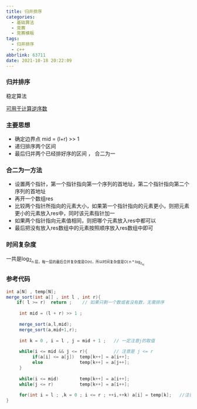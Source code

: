 ```yaml
---
title: 归并排序
categories:
  - 基础算法
  - 竞赛
  - 竞赛模板
tags:
  - 归并排序
  - c++
abbrlink: 63711
date: 2021-10-18 20:22:09
---
```


### 归并排序

稳定算法

[可用于计算逆序数]()

### 主要思想

* 确定边界点 mid = (l+r) >> 1<!-- more -->
* 递归排序两个区间
* 最后归并两个已经排好序的区间 ， 合二为一

### 合二为一方法

* 设置两个指针，第一个指针指向第一个序列的首地址，第二个指针指向第二个序列的首地址
* 再开一个数组res
* 比较两个指针所指向的元素大小，如果第一个指针指向的元素更小，则把元素更小的元素放入res中，同时该元素指针加一
* 如果两个指针指向元素值相同，则把哪个元素放入res中都可以
* 最后把没有放入res数组中的元素按照顺序放入res数组中即可

### 时间复杂度

一共是log<sub>2<sub>n 层，每一层的最后合并复杂度是O(n)，所以时间复杂度是O( n * log<sub>2<sub>n)

### 参考代码

```java
int a[N] , temp[N];
merge_sort(int a[] , int l , int r){
    if( l >= r)  return ;    // 如果只剩一个数或者没有数，无需排序
     
     int mid = (l + r) >> 1 ;
     
     merge_sort(a,l,mid);
     merge_sort(a,mid+1,r);
     
     int k = 0 , i = l , j = mid + 1 ;   // 一定注意j的取值
     
     while(i <= mid && j <= r){          // 注意是 j <= r
          if(a[i] <= a[j])  temp[k++] = a[i++];
          else              temp[k++] = a[j++];
     }
     
     while(i <= mid)        temp[k++] = a[i++];
     while(j <= r)          temp[k++] = a[i++];
     
     for(int i = l ; ,k = 0 ; i <= r ; ++i,++k) a[i] = temp[k];   //注意此步，i = l 而不是 i = 0
}
```





